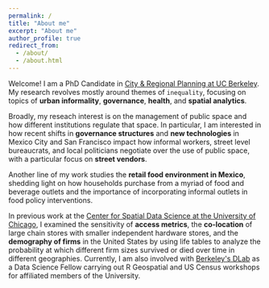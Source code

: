 ```yaml
---
permalink: /
title: "About me"
excerpt: "About me"
author_profile: true
redirect_from: 
  - /about/
  - /about.html
---
```


Welcome! I am a PhD Candidate in [City & Regional Planning at UC Berkeley](https://ced.berkeley.edu/academics/city-regional-planning).    
My research revolves mostly around themes of `inequality`, focusing on topics of **urban informality**, **governance**, **health**, and **spatial analytics**.

Broadly, my reseach interest is on the management of public space and how different institutions regulate that space. In particular, I am interested in how recent shifts in **governance structures** and **new technologies** in Mexico City and San Francisco impact how informal workers, street level bureaucrats, and local politicians negotiate over the use of public space, with a particular focus on **street vendors**.

Another line of my work studies the **retail food environment in Mexico**, shedding light on how households purchase from a myriad of food and beverage outlets and the importance of incorporating informal outlets in food policy interventions.

In previous work at the [Center for Spatial Data Science at the University of Chicago](https://spatial.uchicago.edu/), I examined the sensitivity of **access metrics**, the **co-location** of large chain stores with smaller independent hardware stores, and the **demography of firms** in the United States by using life tables to analyze the probability at which different firm sizes survived or died over time in different geographies. Currently, I am also involved with [Berkeley's DLab](https://dlab.berkeley.edu/) as a Data Science Fellow carrying out R Geospatial and US Census workshops for affiliated members of the University.
